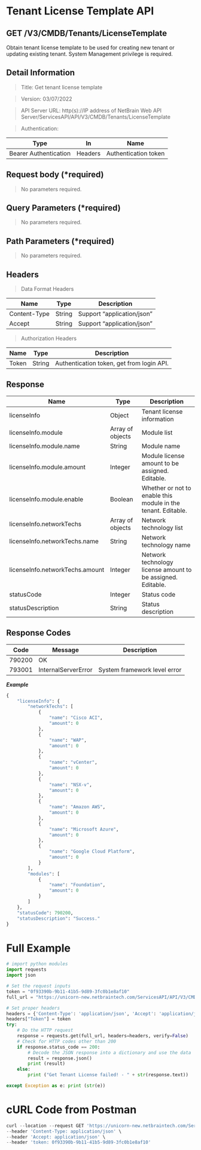 
# Tenant License Template API

GET /V3/CMDB/Tenants/LicenseTemplate
-----------------------

Obtain tenant license template to be used for creating new tenant or updating existing tenant. System Management privilege is required.

Detail Information
------------------

> Title: Get tenant license template

> Version: 03/07/2022

> API Server URL: http(s)://IP address of NetBrain Web API Server/ServicesAPI/API/V3/CMDB/Tenants/LicenseTemplate

> Authentication:

| **Type**              | **In**  | **Name**             |
|-----------------------|---------|----------------------|
| Bearer Authentication | Headers | Authentication token |

Request body (\*required)
-------------------------

> No parameters required.

Query Parameters (\*required)
-----------------------------

> No parameters required.

Path Parameters (\*required)
-----------------------------

> No parameters required.

Headers
-------

> Data Format Headers

| **Name**     | **Type** | **Description**            |
|--------------|----------|----------------------------|
| Content-Type | String   | Support “application/json” |
| Accept       | String   | Support “application/json” |

> Authorization Headers

| **Name** | **Type** | **Description**                           |
|----------|----------|-------------------------------------------|
| Token    | String   | Authentication token, get from login API. |

Response
--------

| **Name**       | **Type**         | **Description**                        |
|----------------|------------------|----------------------------------------|
| licenseInfo    | Object | Tenant license information |
| licenseInfo.module         | Array of objects | Module list |
| licenseInfo.module.name    | String | Module name |
| licenseInfo.module.amount | Integer | Module license amount to be assigned. Editable. |
| licenseInfo.module.enable | Boolean | Whether or not to enable this module in the tenant. Editable. |
| licenseInfo.networkTechs | Array of objects | Network technology list |
| licenseInfo.networkTechs.name | String | Network technology name |
| licenseInfo.networkTechs.amount | Integer | Network technology license amount to be assigned. Editable. |
| statusCode | Integer | Status code |
| statusDescription | String | Status description |

## Response Codes

|**Code**|**Message**|**Description**|
|------|------|------|
| 790200 | OK |  |
| 793001 | InternalServerError | System framework level error |


***Example***
```python
{
    "licenseInfo": {
        "networkTechs": [
            {
                "name": "Cisco ACI",
                "amount": 0
            },
            {
                "name": "WAP",
                "amount": 0
            },
            {
                "name": "vCenter",
                "amount": 0
            },
            {
                "name": "NSX-v",
                "amount": 0
            },
            {
                "name": "Amazon AWS",
                "amount": 0
            },
            {
                "name": "Microsoft Azure",
                "amount": 0
            },
            {
                "name": "Google Cloud Platform",
                "amount": 0
            }
        ],
        "modules": [
            {
                "name": "Foundation",
                "amount": 0
            }
        ]
    },
    "statusCode": 790200,
    "statusDescription": "Success."
}
```

# Full Example
```python
# import python modules 
import requests
import json

# Set the request inputs
token = "0f93390b-9b11-41b5-9d89-3fc0b1e8af10"
full_url = "https://unicorn-new.netbraintech.com/ServicesAPI/API/V3/CMDB/Tenants/LicenseTemplate"

# Set proper headers
headers = {'Content-Type': 'application/json', 'Accept': 'application/json'}
headers["Token"] = token
try:
    # Do the HTTP request
    response = requests.get(full_url, headers=headers, verify=False)
    # Check for HTTP codes other than 200
    if response.status_code == 200:
        # Decode the JSON response into a dictionary and use the data
        result = response.json()
        print (result)
    else:
        print ("Get Tenant License failed! - " + str(response.text))

except Exception as e: print (str(e))

``` 

# cURL Code from Postman

```python
curl --location --request GET 'https://unicorn-new.netbraintech.com/ServicesAPI/API/V3/CMDB/Tenants/LicenseTemplate' \
--header 'Content-Type: application/json' \
--header 'Accept: application/json' \
--header 'token: 0f93390b-9b11-41b5-9d89-3fc0b1e8af10'
```
